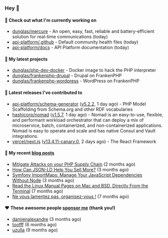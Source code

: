 ### Hey 👋

#### 👷 Check out what I'm currently working on

- [dunglas/mercure](https://github.com/dunglas/mercure) - An open, easy, fast, reliable and battery-efficient solution for real-time communications (today)
- [api-platform/.github](https://github.com/api-platform/.github) - Default community health files (today)
- [api-platform/docs](https://github.com/api-platform/docs) - API Platform documentation (today)

#### 🌱 My latest projects

- [dunglas/php-dev-docker](https://github.com/dunglas/php-dev-docker) - Docker image to hack the PHP interpreter
- [dunglas/frankenphp-drupal](https://github.com/dunglas/frankenphp-drupal) - Drupal on FrankenPHP
- [dunglas/frankenphp-wordpress](https://github.com/dunglas/frankenphp-wordpress) - WordPress on FrankenPHP

#### 🔭 Latest releases I've contributed to

- [api-platform/schema-generator](https://github.com/api-platform/schema-generator) ([v5.2.2](https://github.com/api-platform/schema-generator/releases/tag/v5.2.2), 1 day ago) - PHP Model Scaffolding from Schema.org and other RDF vocabularies
- [hashicorp/nomad](https://github.com/hashicorp/nomad) ([v1.5.7](https://github.com/hashicorp/nomad/releases/tag/v1.5.7), 1 day ago) - Nomad is an easy-to-use, flexible, and performant workload orchestrator that can deploy a mix of microservice, batch, containerized, and non-containerized applications. Nomad is easy to operate and scale and has native Consul and Vault integrations.
- [vercel/next.js](https://github.com/vercel/next.js) ([v13.4.11-canary.0](https://github.com/vercel/next.js/releases/tag/v13.4.11-canary.0), 2 days ago) - The React Framework

#### 📜 My recent [blog posts](https://dunglas.fr)

- [Mitigate Attacks on your PHP Supply Chain](https://dunglas.dev/2023/05/mitigate-attacks-on-your-php-supply-chain/) (2 months ago)
- [How Can JSON-LD Help You Sell More?](https://dunglas.dev/2023/04/how-can-json-ld-help-you-sell-more/) (3 months ago)
- [Symfony ImportMaps: Manage Your JavaScript Dependencies Without Node](https://dunglas.dev/2023/03/symfony-importmaps-manage-your-javascript-dependencies-without-node/) (3 months ago)
- [Read the Linux Manual Pages on Mac and BSD, Directly From the Terminal](https://dunglas.dev/2022/12/read-the-linux-manual-pages-on-mac-and-bsd-directly-from-the-terminal/) (7 months ago)
- [Ne vous lamentez pas, organisez-vous !](https://dunglas.dev/2022/12/ne-vous-lamentez-pas-organisez-vous/) (7 months ago)

#### ❤️ These awesome people [sponsor me](https://github.com/sponsors/dunglas) (thank you!)

- [damienalexandre](https://github.com/damienalexandre) (3 months ago)
- [toofff](https://github.com/toofff) (6 months ago)
- [uzulla](https://github.com/uzulla) (9 months ago)
